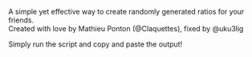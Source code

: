 A simple yet effective way to create randomly generated ratios for your friends.            
Created with love by Mathieu Ponton (@Claquettes), fixed by @uku3lig   

Simply run the script and copy and paste the output!
